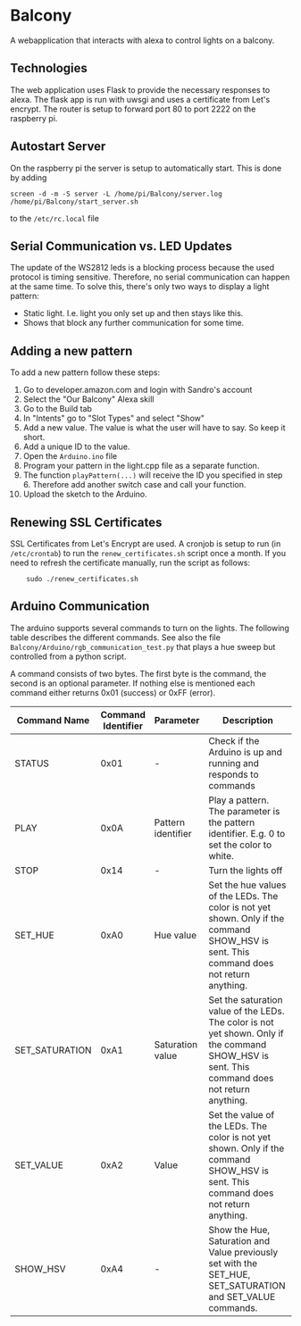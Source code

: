 # Balcony

A webapplication that interacts with alexa to control lights on a balcony.

## Technologies

The web application uses Flask to provide the necessary responses to alexa. The flask app is run with uwsgi and uses a certificate from Let's encrypt.
The router is setup to forward port 80 to port 2222 on the raspberry pi.

## Autostart Server

On the raspberry pi the server is setup to automatically start. This is done by adding

    screen -d -m -S server -L /home/pi/Balcony/server.log /home/pi/Balcony/start_server.sh

to the `/etc/rc.local` file

## Serial Communication vs. LED Updates
The update of the WS2812 leds is a blocking process because the used protocol is timing sensitive. Therefore, no serial communication can happen at the same time. To solve this, there's only two ways to display a light pattern:
- Static light. I.e. light you only set up and then stays like this.
- Shows that block any further communication for some time.

## Adding a new pattern
To add a new pattern follow these steps:

1. Go to developer.amazon.com and login with Sandro's account
2. Select the "Our Balcony" Alexa skill
3. Go to the Build tab
4. In "Intents" go to "Slot Types" and select "Show"
5. Add a new value. The value is what the user will have to say. So keep it short.
6. Add a unique ID to the value.
7. Open the `Arduino.ino` file
8. Program your pattern in the light.cpp file as a separate function.
9. The function `playPattern(...)` will receive the ID you specified in step 6. Therefore add another switch case and call your function.
10. Upload the sketch to the Arduino.

## Renewing SSL Certificates

SSL Certificates from Let's Encrypt are used. A cronjob is setup to run (in `/etc/crontab`) to run the `renew_certificates.sh` script once a month. If you need to refresh the certificate manually, run the script as follows:

        sudo ./renew_certificates.sh

## Arduino Communication

The arduino supports several commands to turn on the lights. The following table describes the different commands. 
See also the file `Balcony/Arduino/rgb_communication_test.py` that plays a hue sweep but controlled from a python script. 

A command consists of two bytes. The first byte is the command, the second is an optional parameter. If nothing else is mentioned each command either returns 0x01 (success) or 0xFF (error). 

| Command Name   | Command Identifier | Parameter          | Description                                                                                                                                    |
|----------------|--------------------|--------------------|------------------------------------------------------------------------------------------------------------------------------------------------|
| STATUS         | 0x01               | -                  | Check if the Arduino is up and running and responds to commands                                                                                |
| PLAY           | 0x0A               | Pattern identifier | Play a pattern. The parameter is the pattern identifier. E.g. 0 to set the color to white.                                                     |
| STOP           | 0x14               | -                  | Turn the lights off                                                                                                                            |
| SET_HUE        | 0xA0               | Hue value          | Set the hue values of the LEDs. The color is not yet shown. Only if the command SHOW_HSV is sent. This command does not return anything.       |
| SET_SATURATION | 0xA1               | Saturation value   | Set the saturation value of the LEDs. The color is not yet shown. Only if the command SHOW_HSV is sent. This command does not return anything. |
| SET_VALUE      | 0xA2               | Value              | Set the value of the LEDs. The color is not yet shown. Only if the command SHOW_HSV is sent. This command does not return anything.            |
| SHOW_HSV       | 0xA4               | -                  | Show the Hue, Saturation and Value previously set with the SET_HUE, SET_SATURATION and SET_VALUE commands.                                     |
